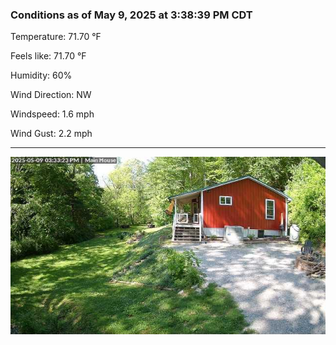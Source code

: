 ### Conditions as of May 9, 2025 at 3:38:39 PM CDT 

Temperature: 71.70 &deg;F

Feels like: 71.70 &deg;F

Humidity: 60%

Wind Direction: NW

Windspeed: 1.6 mph

Wind Gust: 2.2 mph

---

<img src="./images/latest.jpeg"/>

